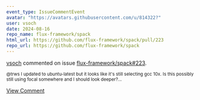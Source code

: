 ```yaml
---
event_type: IssueCommentEvent
avatar: "https://avatars.githubusercontent.com/u/814322?"
user: vsoch
date: 2024-08-16
repo_name: flux-framework/spack
html_url: https://github.com/flux-framework/spack/pull/223
repo_url: https://github.com/flux-framework/spack
---
```


<a href='https://github.com/vsoch' target='_blank'>vsoch</a> commented on issue <a href='https://github.com/flux-framework/spack/pull/223' target='_blank'>flux-framework/spack#223</a>.

<small>@trws I updated to ubuntu-latest but it looks like it's still selecting gcc 10x. Is this possibly still using focal somewhere and I should look deeper?...</small>

<a href='https://github.com/flux-framework/spack/pull/223' target='_blank'>View Comment</a>
